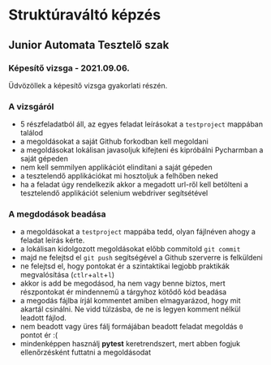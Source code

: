 # Struktúraváltó képzés
## Junior Automata Tesztelő szak
### Képesítő vizsga - 2021.09.06.

Üdvözöllek a képesítő vizsga gyakorlati részén.

### A vizsgáról
* 5 részfeladatból áll, az egyes feladat leírásokat a `testproject` mappában találod
* a megoldásokat a saját Github forkodban kell megoldani
* a megoldásokat lokálisan javasoljuk kifejteni és kipróbálni Pycharmban a saját gépeden
* nem kell semmilyen applikációt elindítani a saját gépeden
* a tesztelendő applikációkat mi hosztoljuk a felhőben neked
* ha a feladat úgy rendelkezik akkor a megadott url-ről kell betölteni a tesztelendő applikációt selenium webdriver segítsétével

### A megdodások beadása
* a megoldásokat a `testproject` mappába tedd, olyan fájlnéven ahogy a feladat leírás kérte.
* a lokálisan kidolgozott megoldásokat előbb commitold `git commit`
* majd ne felejtsd el `git push` segítségével a Github szerverre is felküldeni
* ne felejtsd el, hogy pontokat ér a szintaktikai legjobb praktikák megvalósítása (`ctlr`+`alt`+`l`)
* akkor is add be megodásod, ha nem vagy benne biztos, mert részpontokat ér mindennemű a tárgyhoz kötődő kód beadása
* a megodás fájlba írjál kommentet amiben elmagyarázod, hogy mit akartál csinálni. Ne vidd túlzásba, de ne is legyen komment nélkül leadott fájlod.
* nem beadott vagy üres fálj formájában beadott feladat megoldás `0` pontot ér :(
* mindenképpen használj **pytest** keretrendszert, mert abben fogjuk ellenőrzésként futtatni a megoldásodat